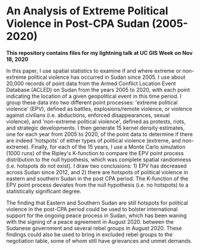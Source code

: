 # An Analysis of Extreme Political Violence in Post-CPA Sudan (2005-2020)

**This repository contains files for my lightning talk at UC GIS Week on Nov 18, 2020**

In this paper, I use spatial statistics to examine if and where extreme or non-extreme political violence has occurred in Sudan since 2005. I use about 20,000 records of point data from the Armed Conflict Location Event Database (ACLED) on Sudan from the years 2005 to 2020, with each point indicating the location of a given geopolitical event in this time period. I group these data into two  different point processes: 'extreme political violence' (EPV), defined as battles, explosions/remote violence, or violence against civilians (i.e. abductions, enforced disappearances, sexual violence), and 'non-extreme political violence', defined as protests, riots, and strategic developments. I then generate 15 kernel density estimates, one for each year from 2005 to 2020, of the point data to determine if there are indeed 'hotspots' of either types of political violence (extreme, and non-extreme). Finally, for each of the 15 years, I use a Monte Carlo simulation (1000 runs) of the Ripley's K-function to compare the EPV point process distribution to the null hypothesis, which was complete spatial randomness (i.e. hotspots do not exist). I draw two conclusions: 1) EPV has decreased across Sudan since 2012, and 2) there are hotspots of political violence in eastern and southern Sudan in the post CPA period. The K-function of the EPV point process deviates from the null hypothesis (i.e. no hotspots) to a statistically significant degree.

The finding that Eastern and Southern Sudan are still hotspots for political violence in the post-CPA period could be used to bolster international support for the ongoing peace process in Sudan, which has been waning with the signing of a peace agreement in August 2020.  between the Sudanese government and several rebel groups in August 2020. These findings could also be used to bring in excluded rebel groups to the negotiation table, some of whom still have grievances and unmet demands.
